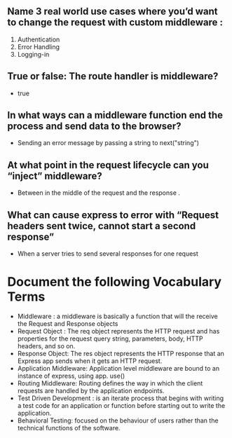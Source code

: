 ## Name 3 real world use cases where you’d want to change the request with custom middleware : 
1. Authentication 
2. Error Handling 
3. Logging-in 

##  True or false: The route handler is middleware? 
- true  

## In what ways can a middleware function end the process and send data to the browser?  
- Sending an error message by passing a string to next("string")  

## At what point in the request lifecycle can you “inject” middleware? 
- Between in the middle of the request and the response . 

## What can cause express to error with “Request headers sent twice, cannot start a second response” 
- When a server tries to send several responses for one request 

# Document the following Vocabulary Terms 

- Middleware : a middleware is basically a function that will the receive the Request and Response objects  
- Request Object : The req object represents the HTTP request and has properties for the request query string, parameters, body, HTTP headers, and so on.  
- Response Object: The res object represents the HTTP response that an Express app sends when it gets an HTTP request.
- Application Middleware: Application level middleware are bound to an instance of express, using app. use()
- Routing Middleware: Routing defines the way in which the client requests are handled by the application endpoints.
-  Test Driven Development :  is an iterate process that begins with writing a test code for an application or function before starting out to write the application.   
-  Behavioral Testing: focused on the behaviour of users rather than the technical functions of the software. 
